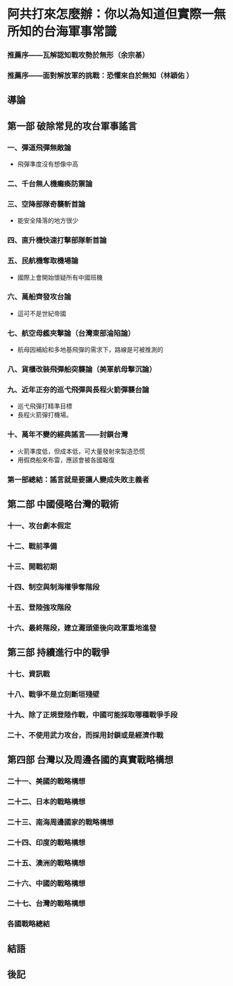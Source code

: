 # 阿共打來怎麼辦：你以為知道但實際一無所知的台海軍事常識

### 推薦序——瓦解認知戰攻勢於無形（余宗基）
### 推薦序——面對解放軍的挑戰：恐懼來自於無知（林穎佑 ）

## 導論

## 第一部 破除常見的攻台軍事謠言
### 一、彈道飛彈無敵論
- 飛彈準度沒有想像中高
### 二、千台無人機癱瘓防禦論
### 三、空降部隊奇襲斬首論
- 能安全降落的地方很少
### 四、直升機快速打擊部隊斬首論
### 五、民航機奪取機場論
- 國際上會開始懷疑所有中國班機
### 六、萬船齊發攻台論
- 這可不是世紀帝國
### 七、航空母艦夾擊論（台灣東部淪陷論）
- 航母因補給和多地基飛彈的需求下，路線是可被推測的
### 八、貨櫃改裝飛彈船突襲論（美軍航母擊沉論）
### 九、近年正夯的巡弋飛彈與長程火箭彈襲台論
- 巡弋飛彈打精準目標
- 長程火箭彈打機場。
### 十、萬年不變的經典謠言——封鎖台灣
- 火箭準度低，但成本低，可大量發射來製造恐慌
- 用假商船來布雷，應該會被各國報復
### 第一部總結：謠言就是要讓人變成失敗主義者
 
## 第二部 中國侵略台灣的戰術
### 十一、攻台劇本假定
### 十二、戰前準備
### 十三、開戰初期
### 十四、制空與制海權爭奪階段
### 十五、登陸強攻階段
### 十六、最終階段，建立灘頭堡後向政軍重地進發
 
## 第三部 持續進行中的戰爭
### 十七、資訊戰
### 十八、戰爭不是立刻斷垣殘壁
### 十九、除了正規登陸作戰，中國可能採取哪種戰爭手段
### 二十、不使用武力攻台，而採用封鎖或是經濟作戰

## 第四部 台灣以及周邊各國的真實戰略構想
### 二十一、美國的戰略構想
### 二十二、日本的戰略構想
### 二十三、南海周邊國家的戰略構想
### 二十四、印度的戰略構想
### 二十五、澳洲的戰略構想
### 二十六、中國的戰略構想
### 二十七、台灣的戰略構想
### 各國戰略總結

## 結語
## 後記